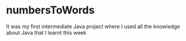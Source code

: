 # numbersToWords
It was my first intermediate Java project where I used all the knowledge about Java that I learnt this week
